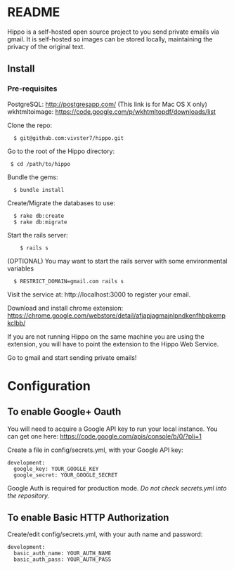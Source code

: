# README #

Hippo is a self-hosted open source project to you send private emails via gmail. It is self-hosted so images can be stored locally, maintaining the privacy of the original text.

## Install ##
### Pre-requisites
PostgreSQL: http://postgresapp.com/ (This link is for Mac OS X only)
wkhtmltoimage: https://code.google.com/p/wkhtmltopdf/downloads/list

Clone the repo:

      $ git@github.com:vivster7/hippo.git

Go to the root of the Hippo directory:

     $ cd /path/to/hippo

Bundle the gems:

      $ bundle install

Create/Migrate the databases to use:

      $ rake db:create
      $ rake db:migrate

Start the rails server:

        $ rails s

(OPTIONAL) You may want to start the rails server with some environmental variables

      $ RESTRICT_DOMAIN=gmail.com rails s

Visit the service at: http://localhost:3000 to register your email. 


Download and install chrome extension: https://chrome.google.com/webstore/detail/afjapjagmajnlpndkenfhbpkempkclbb/


If you are not running Hippo on the same machine you are using the extension, you will have to point the extension to the Hippo Web Service.


Go to gmail and start sending private emails!

# Configuration #

## To enable Google+ Oauth ##

You will need to acquire a Google API key to run your local instance. 
You can get one here: https://code.google.com/apis/console/b/0/?pli=1

Create a file in config/secrets.yml, with your Google API key:

    development:
      google_key: YOUR_GOOGLE_KEY
      google_secret: YOUR_GOOGLE_SECRET

Google Auth is required for production mode.  *Do not check secrets.yml into the repository.*

## To enable Basic HTTP Authorization ##

Create/edit config/secrets.yml, with your auth name and password:

    development:
      basic_auth_name: YOUR_AUTH_NAME
      basic_auth_pass: YOUR_AUTH_PASS


